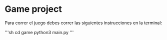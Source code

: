 # Game project

Para correr el juego debes correr las siguientes instrucciones en la terminal:

'''sh
cd game
python3 main.py
'''
